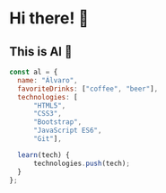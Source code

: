 # Hi there! 👊

## This is Al 👋

```javascript
const al = {
  name: "Álvaro",
  favoriteDrinks: ["coffee", "beer"],
  technologies: [
      "HTML5", 
      "CSS3", 
      "Bootstrap", 
      "JavaScript ES6", 
      "Git"],

  learn(tech) {
      technologies.push(tech);
  }
};
```
